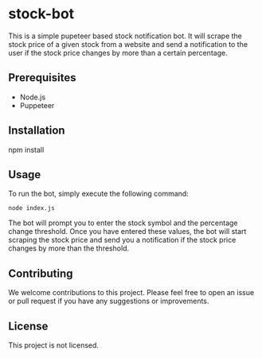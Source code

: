 # stock-bot
This is a simple pupeteer based stock notification bot. It will scrape the stock price of a given stock from a website and send a notification to the user if the stock price changes by more than a certain percentage.

## Prerequisites

* Node.js
* Puppeteer

## Installation

npm install


## Usage

To run the bot, simply execute the following command:

```conole
node index.js
```
The bot will prompt you to enter the stock symbol and the percentage change threshold. Once you have entered these values, the bot will start scraping the stock price and send you a notification if the stock price changes by more than the threshold.

<!-- Example
node bot.js

Enter the stock symbol: AAPL
Enter the percentage change threshold: 10
The bot is now running. You will receive a notification if the stock price of AAPL changes by more than 10%. -->

## Contributing
We welcome contributions to this project. Please feel free to open an issue or pull request if you have any suggestions or improvements.

## License
This project is not licensed.
